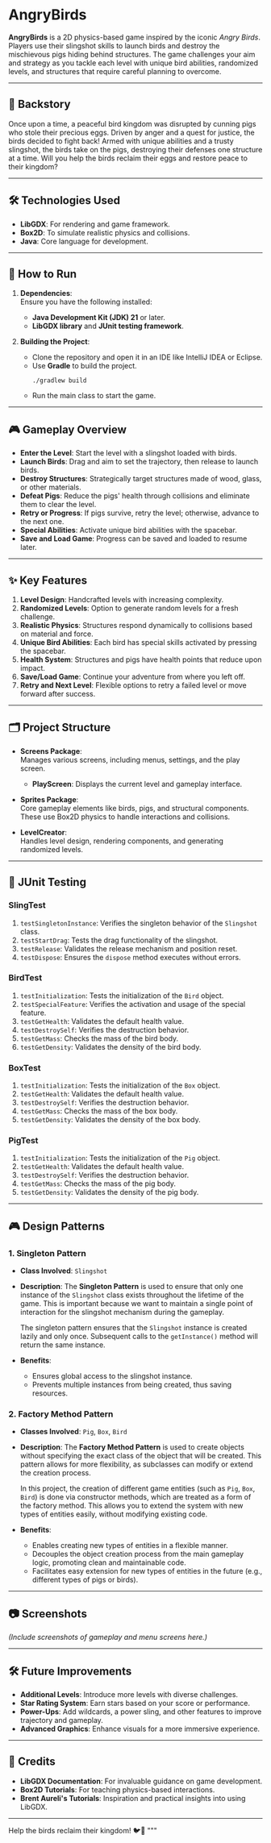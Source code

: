 # AngryBirds

**AngryBirds** is a 2D physics-based game inspired by the iconic *Angry Birds*. Players use their slingshot skills to launch birds and destroy the mischievous pigs hiding behind structures. The game challenges your aim and strategy as you tackle each level with unique bird abilities, randomized levels, and structures that require careful planning to overcome.

---

## 📜 **Backstory**
Once upon a time, a peaceful bird kingdom was disrupted by cunning pigs who stole their precious eggs. Driven by anger and a quest for justice, the birds decided to fight back! Armed with unique abilities and a trusty slingshot, the birds take on the pigs, destroying their defenses one structure at a time. Will you help the birds reclaim their eggs and restore peace to their kingdom?

---

## 🛠️ **Technologies Used**
- **LibGDX**: For rendering and game framework.
- **Box2D**: To simulate realistic physics and collisions.
- **Java**: Core language for development.

---

## 🚀 **How to Run**
1. **Dependencies**:  
   Ensure you have the following installed:
   - **Java Development Kit (JDK) 21** or later.  
   - **LibGDX library** and **JUnit testing framework**.

2. **Building the Project**:  
   - Clone the repository and open it in an IDE like IntelliJ IDEA or Eclipse.  
   - Use **Gradle** to build the project.  
     ```
     ./gradlew build
     ```
   - Run the main class to start the game.

---

## 🎮 **Gameplay Overview**
- **Enter the Level**: Start the level with a slingshot loaded with birds.  
- **Launch Birds**: Drag and aim to set the trajectory, then release to launch birds.  
- **Destroy Structures**: Strategically target structures made of wood, glass, or other materials.  
- **Defeat Pigs**: Reduce the pigs' health through collisions and eliminate them to clear the level.  
- **Retry or Progress**: If pigs survive, retry the level; otherwise, advance to the next one.  
- **Special Abilities**: Activate unique bird abilities with the spacebar.  
- **Save and Load Game**: Progress can be saved and loaded to resume later.

---

## ✨ **Key Features**
1. **Level Design**: Handcrafted levels with increasing complexity.  
2. **Randomized Levels**: Option to generate random levels for a fresh challenge.  
3. **Realistic Physics**: Structures respond dynamically to collisions based on material and force.  
4. **Unique Bird Abilities**: Each bird has special skills activated by pressing the spacebar.  
5. **Health System**: Structures and pigs have health points that reduce upon impact.  
6. **Save/Load Game**: Continue your adventure from where you left off.  
7. **Retry and Next Level**: Flexible options to retry a failed level or move forward after success.

---

## 🗂️ **Project Structure**
- **Screens Package**:  
  Manages various screens, including menus, settings, and the play screen.
  - **PlayScreen**: Displays the current level and gameplay interface.

- **Sprites Package**:  
  Core gameplay elements like birds, pigs, and structural components. These use Box2D physics to handle interactions and collisions.

- **LevelCreator**:  
  Handles level design, rendering components, and generating randomized levels.

---

## 🧪 **JUnit Testing**

### **SlingTest**
1. `testSingletonInstance`: Verifies the singleton behavior of the `Slingshot` class.
2. `testStartDrag`: Tests the drag functionality of the slingshot.
3. `testRelease`: Validates the release mechanism and position reset.
4. `testDispose`: Ensures the `dispose` method executes without errors.

### **BirdTest**
1. `testInitialization`: Tests the initialization of the `Bird` object.
2. `testSpecialFeature`: Verifies the activation and usage of the special feature.
3. `testGetHealth`: Validates the default health value.
4. `testDestroySelf`: Verifies the destruction behavior.
5. `testGetMass`: Checks the mass of the bird body.
6. `testGetDensity`: Validates the density of the bird body.

### **BoxTest**
1. `testInitialization`: Tests the initialization of the `Box` object.
2. `testGetHealth`: Validates the default health value.
3. `testDestroySelf`: Verifies the destruction behavior.
4. `testGetMass`: Checks the mass of the box body.
5. `testGetDensity`: Validates the density of the box body.

### **PigTest**
1. `testInitialization`: Tests the initialization of the `Pig` object.
2. `testGetHealth`: Validates the default health value.
3. `testDestroySelf`: Verifies the destruction behavior.
4. `testGetMass`: Checks the mass of the pig body.
5. `testGetDensity`: Validates the density of the pig body.
   
---

## 🎮 **Design Patterns**

### 1. **Singleton Pattern**
   - **Class Involved**: `Slingshot`
   - **Description**: 
     The **Singleton Pattern** is used to ensure that only one instance of the `Slingshot` class exists throughout the lifetime of the game. This is important because we want to maintain a single point of interaction for the slingshot mechanism during the gameplay.
     
     The singleton pattern ensures that the `Slingshot` instance is created lazily and only once. Subsequent calls to the `getInstance()` method will return the same instance.
     
   - **Benefits**: 
       - Ensures global access to the slingshot instance.
       - Prevents multiple instances from being created, thus saving resources.

### 2. **Factory Method Pattern**
   - **Classes Involved**: `Pig`, `Box`, `Bird`
   - **Description**: 
     The **Factory Method Pattern** is used to create objects without specifying the exact class of the object that will be created. This pattern allows for more flexibility, as subclasses can modify or extend the creation process.
     
     In this project, the creation of different game entities (such as `Pig`, `Box`, `Bird`) is done via constructor methods, which are treated as a form of the factory method. This allows you to extend the system with new types of entities easily, without modifying existing code.
     
   - **Benefits**:
       - Enables creating new types of entities in a flexible manner.
       - Decouples the object creation process from the main gameplay logic, promoting clean and maintainable code.
       - Facilitates easy extension for new types of entities in the future (e.g., different types of pigs or birds).

---

## 📷 **Screenshots**
*(Include screenshots of gameplay and menu screens here.)*

---

## 🛠️ **Future Improvements**
- **Additional Levels**: Introduce more levels with diverse challenges.  
- **Star Rating System**: Earn stars based on your score or performance.  
- **Power-Ups**: Add wildcards, a power sling, and other features to improve trajectory and gameplay.  
- **Advanced Graphics**: Enhance visuals for a more immersive experience.

---

## 🙌 **Credits**
- **LibGDX Documentation**: For invaluable guidance on game development.  
- **Box2D Tutorials**: For teaching physics-based interactions.  
- **Brent Aureli's Tutorials**: Inspiration and practical insights into using LibGDX.  

---

Help the birds reclaim their kingdom! 🐦🎯
"""
